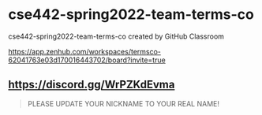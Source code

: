# cse442-spring2022-team-terms-co
cse442-spring2022-team-terms-co created by GitHub Classroom


https://app.zenhub.com/workspaces/termsco-62041763e03d170016443702/board?invite=true 

## https://discord.gg/WrPZKdEvma 
> PLEASE UPDATE YOUR NICKNAME TO YOUR REAL NAME! 
